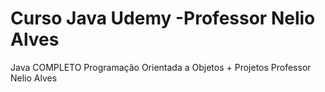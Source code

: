 # Curso Java Udemy -Professor Nelio Alves
Java COMPLETO Programação Orientada a Objetos + Projetos Professor Nelio Alves
